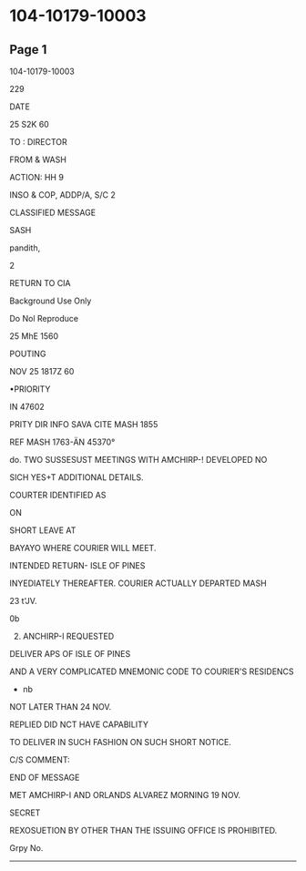 # 104-10179-10003

## Page 1

104-10179-10003

229

DATE

25 S2K 60

TO : DIRECTOR

FROM & WASH

ACTION: HH 9

INSO & COP, ADDP/A, S/C 2

CLASSIFIED MESSAGE

SASH

pandith,

2

RETURN TO CIA

Background Use Only

Do Nol Reproduce

25 MhE 1560

POUTING

NOV 25 1817Z 60

•PRIORITY

IN 47602

PRITY DIR INFO SAVA CITE MASH 1855

REF MASH 1763-ÄN 45370°

do. TWO SUSSESUST MEETINGS WITH AMCHIRP-! DEVELOPED NO

SICH YES+T ADDITIONAL DETAILS.

COURTER IDENTIFIED AS

ON

SHORT LEAVE AT

BAYAYO WHERE COURIER WILL MEET.

INTENDED RETURN- ISLE OF PINES

INYEDIATELY THEREAFTER. COURIER ACTUALLY DEPARTED MASH

23 t'JV.

0b

2. ANCHIRP-I REQUESTED

DELIVER APS OF ISLE OF PINES

AND A VERY COMPLICATED MNEMONIC CODE TO COURIER'S RESIDENCS

- nb

NOT LATER THAN 24 NOV.

REPLIED DID NCT HAVE CAPABILITY

TO DELIVER IN SUCH FASHION ON SUCH SHORT NOTICE.

C/S COMMENT:

END OF MESSAGE

MET AMCHIRP-I AND ORLANDS ALVAREZ MORNING 19 NOV.

SECRET

REXOSUETION BY OTHER THAN THE ISSUING OFFICE IS PROHIBITED.

Grpy No.

---

